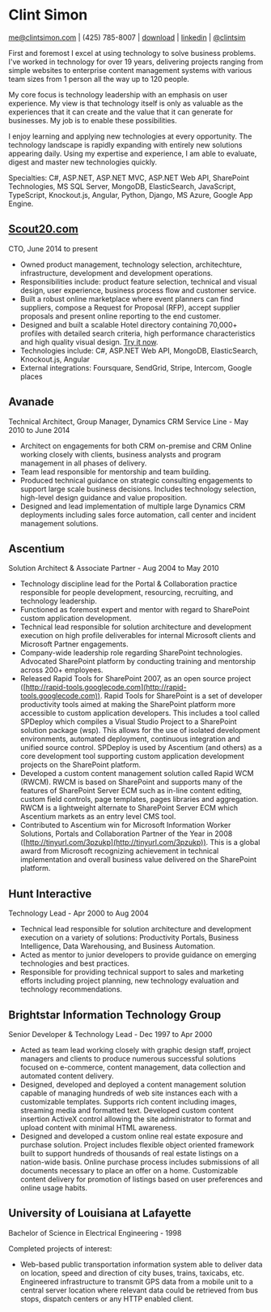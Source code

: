 # Clint Simon

[me@clintsimon.com](mailto:me@clintsimon.com) |
(425) 785-8007 |
[download](http://pdfmyurl.com?url=clintsimon.me/resume&amp;--filename=Clint%20Simon%20Resume.pdf) |
[linkedin](https://www.linkedin.com/in/clintsimon) |
[@clintsim](https://twitter.com/clintsim)

First and foremost I excel at using technology to solve business problems. I've worked in technology for over 19 years, delivering projects ranging from simple websites to enterprise content management systems with various team sizes from 1 person all the way up to 120 people.

My core focus is technology leadership with an emphasis on user experience. My view is that technology itself is only as valuable as the experiences that it can create and the value that it can generate for businesses. My job is to enable these possibilities.

I enjoy learning and applying new technologies at every opportunity. The technology landscape is rapidly expanding with entirely new solutions appearing daily. Using my expertise and experience, I am able to evaluate, digest and master new technologies quickly.

Specialties: C#, ASP.NET, ASP.NET MVC, ASP.NET Web API, SharePoint Technologies, MS SQL Server, MongoDB, ElasticSearch, JavaScript, TypeScript, Knockout.js, Angular, Python, Django, MS Azure, Google App Engine.


## [Scout20.com](http://scout20.com)

CTO, June 2014 to present

* Owned product management, technology selection, architechture, infrastructure, development and development operations.
* Responsibilities include: product feature selection, technical and visual design, user experience,  business process flow and customer service.
* Built a robust online marketplace where event planners can find suppliers, compose a Request for Proposal (RFP), accept supplier proposals and present online reporting to the end customer.
* Designed and built a scalable Hotel directory containing 70,000+ profiles with detailed search criteria, high performance characteristics and high quality visual design. [Try it now](https://www.scout20.com/app/search#!101/in/-/-/-/0/50).
* Technologies include: C#, ASP.NET Web API, MongoDB, ElasticSearch, Knockout.js, Angular
* External integrations: Foursquare, SendGrid, Stripe, Intercom, Google places

## Avanade

Technical Architect, Group Manager, Dynamics CRM Service Line - May 2010 to June 2014

* Architect on engagements for both CRM on-premise and CRM Online working closely with clients, business analysts and program management in all phases of delivery.
* Team lead responsible for mentorship and team building.
* Produced technical guidance on strategic consulting engagements to support large scale business decisions. Includes technology selection, high-level design guidance and value proposition.
* Designed and lead implementation of multiple large Dynamics CRM deployments including sales force automation, call center and incident management solutions.

## Ascentium

Solution Architect & Associate Partner - Aug 2004 to May 2010

* Technology discipline lead for the Portal & Collaboration practice responsible for people development, resourcing, recruiting, and technology leadership.
* Functioned as foremost expert and mentor with regard to SharePoint custom application development.
* Technical lead responsible for solution architecture and development execution on high profile deliverables for internal Microsoft clients and Microsoft Partner engagements.
* Company-wide leadership role regarding SharePoint technologies. Advocated SharePoint platform by conducting training and mentorship across 200+ employees.
* Released Rapid Tools for SharePoint 2007, as an open source project ([http://rapid-tools.googlecode.com](http://rapid-tools.googlecode.com)). Rapid Tools for SharePoint is a set of developer productivity tools aimed at making the SharePoint platform more accessible to custom application developers. This includes a tool called SPDeploy which compiles a Visual Studio Project to a SharePoint solution package (wsp). This allows for the use of isolated development environments, automated deployment, continuous integration and unified source control. SPDeploy is used by Ascentium (and others) as a core development tool supporting custom application development projects on the SharePoint platform.
* Developed a custom content management solution called Rapid WCM (RWCM). RWCM is based on SharePoint and supports many of the features of SharePoint Server ECM such as in-line content editing, custom field controls, page templates, pages libraries and aggregation. RWCM is a lightweight alternate to SharePoint Server ECM which Ascentium markets as an entry level CMS tool.
* Contributed to Ascentium win for Microsoft Information Worker Solutions, Portals and Collaboration Partner of the Year in 2008 ([http://tinyurl.com/3pzukp](http://tinyurl.com/3pzukp)). This is a global award from Microsoft recognizing achievement in technical implementation and overall business value delivered on the SharePoint platform.

## Hunt Interactive

Technology Lead - Apr 2000 to Aug 2004

* Technical lead responsible for solution architecture and development execution on a variety of solutions: Productivity Portals, Business Intelligence, Data Warehousing, and Business Automation.
* Acted as mentor to junior developers to provide guidance on emerging technologies and best practices.
* Responsible for providing technical support to sales and marketing efforts including project planning, new technology evaluation and technology recommendations.

## Brightstar Information Technology Group

Senior Developer & Technology Lead - Dec 1997 to Apr 2000

* Acted as team lead working closely with graphic design staff, project managers and clients to produce numerous successful solutions focused on e-commerce, content management, data collection and automated content delivery.
* Designed, developed and deployed a content management solution capable of managing hundreds of web site instances each with a customizable templates. Supports rich content including images, streaming media and formatted text. Developed custom content insertion ActiveX control allowing the site administrator to format and upload content with minimal HTML awareness.
* Designed and developed a custom online real estate exposure and purchase solution. Project includes flexible object oriented framework built to support hundreds of thousands of real estate listings on a nation-wide basis. Online purchase process includes submissions of all documents necessary to place an offer on a home. Customizable content delivery for promotion of listings based on user preferences and online usage habits.

## University of Louisiana at Lafayette

Bachelor of Science in Electrical Engineering - 1998

Completed projects of interest:

* Web-based public transportation information system able to deliver data on location, speed and direction of city buses, trains, taxicabs, etc. Engineered infrastructure to transmit GPS data from a mobile unit to a central server location where relevant data could be retrieved from bus stops, dispatch centers or any HTTP enabled client.
